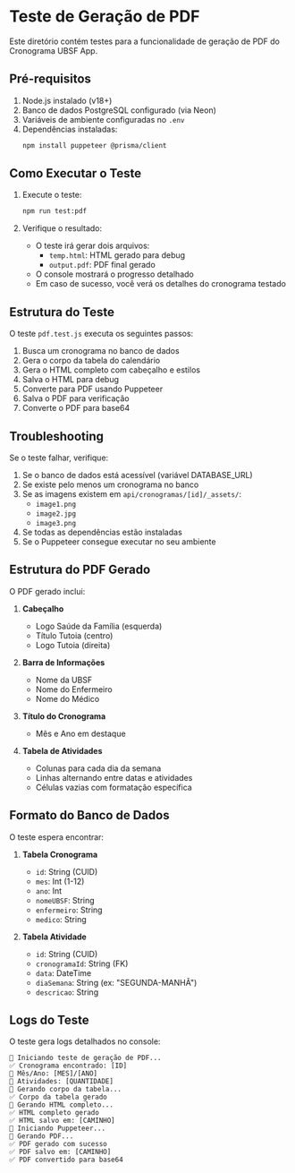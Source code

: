 # Teste de Geração de PDF

Este diretório contém testes para a funcionalidade de geração de PDF do Cronograma UBSF App.

## Pré-requisitos

1. Node.js instalado (v18+)
2. Banco de dados PostgreSQL configurado (via Neon)
3. Variáveis de ambiente configuradas no `.env`
4. Dependências instaladas:
   ```bash
   npm install puppeteer @prisma/client
   ```

## Como Executar o Teste

1. Execute o teste:
   ```bash
   npm run test:pdf
   ```

2. Verifique o resultado:
   - O teste irá gerar dois arquivos:
     - `temp.html`: HTML gerado para debug
     - `output.pdf`: PDF final gerado
   - O console mostrará o progresso detalhado
   - Em caso de sucesso, você verá os detalhes do cronograma testado

## Estrutura do Teste

O teste `pdf.test.js` executa os seguintes passos:

1. Busca um cronograma no banco de dados
2. Gera o corpo da tabela do calendário
3. Gera o HTML completo com cabeçalho e estilos
4. Salva o HTML para debug
5. Converte para PDF usando Puppeteer
6. Salva o PDF para verificação
7. Converte o PDF para base64

## Troubleshooting

Se o teste falhar, verifique:

1. Se o banco de dados está acessível (variável DATABASE_URL)
2. Se existe pelo menos um cronograma no banco
3. Se as imagens existem em `api/cronogramas/[id]/_assets/`:
   - `image1.png`
   - `image2.jpg`
   - `image3.png`
4. Se todas as dependências estão instaladas
5. Se o Puppeteer consegue executar no seu ambiente

## Estrutura do PDF Gerado

O PDF gerado inclui:

1. **Cabeçalho**
   - Logo Saúde da Família (esquerda)
   - Título Tutoia (centro)
   - Logo Tutoia (direita)

2. **Barra de Informações**
   - Nome da UBSF
   - Nome do Enfermeiro
   - Nome do Médico

3. **Título do Cronograma**
   - Mês e Ano em destaque

4. **Tabela de Atividades**
   - Colunas para cada dia da semana
   - Linhas alternando entre datas e atividades
   - Células vazias com formatação específica

## Formato do Banco de Dados

O teste espera encontrar:

1. **Tabela Cronograma**
   - `id`: String (CUID)
   - `mes`: Int (1-12)
   - `ano`: Int
   - `nomeUBSF`: String
   - `enfermeiro`: String
   - `medico`: String

2. **Tabela Atividade**
   - `id`: String (CUID)
   - `cronogramaId`: String (FK)
   - `data`: DateTime
   - `diaSemana`: String (ex: "SEGUNDA-MANHÃ")
   - `descricao`: String

## Logs do Teste

O teste gera logs detalhados no console:

```
🚀 Iniciando teste de geração de PDF...
✅ Cronograma encontrado: [ID]
📅 Mês/Ano: [MES]/[ANO]
📝 Atividades: [QUANTIDADE]
🔄 Gerando corpo da tabela...
✅ Corpo da tabela gerado
🔄 Gerando HTML completo...
✅ HTML completo gerado
✅ HTML salvo em: [CAMINHO]
🔄 Iniciando Puppeteer...
🔄 Gerando PDF...
✅ PDF gerado com sucesso
✅ PDF salvo em: [CAMINHO]
✅ PDF convertido para base64
``` 
